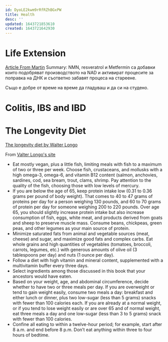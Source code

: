 ```yaml
---
id: DyoLE2kwm9rRfRZhBGxPW
title: Health
desc: ''
updated: 1643721853610
created: 1643721642930
---
```



# Life Extension
[Article From Martin](https://www.ncbi.nlm.nih.gov/pmc/articles/PMC7238909/)
Summary:
NMN, resveratrol и Metfermin са добавки които подобряват производството на NAD и активират процесите за поправка на ДНК и съответно забавят процеса на стареене.

Също е добре от време на време да гладуваш и да си на студено.


# Colitis, IBS and IBD


# The Longevity Diet
[The longevity diet by Walter Longo](https://www.amazon.com/Longevity-Diet-Discover-Activation-Regeneration/dp/0525534075)

From [Valter Longo's site](https://www.valterlongo.com/daily-longevity-diet-for-adults/)

* Eat mostly vegan, plus a little fish, limiting meals with fish to a maximum of two or three per week. Choose fish, crustaceans, and mollusks with a high omega-3, omega-6, and vitamin B12 content (salmon, anchovies, sardines, cod, sea bream, trout, clams, shrimp.  Pay attention to the quality of the fish, choosing those with low levels of mercury.
* If you are below the age of 65, keep protein intake low (0.31 to 0.36 grams per pound of body weight). That comes to 40 to 47 grams of proteins per day for a person weighing 130 pounds, and 60 to 70 grams of protein per day for someone weighing 200 to 220 pounds. Over age 65, you should slightly increase protein intake but also increase consumption of fish, eggs, white meat, and products derived from goats and sheep to preserve muscle mass. Consume beans, chickpeas, green peas, and other legumes as your main source of protein.
* Minimize saturated fats from animal and vegetable sources (meat, cheese) and sugar, and maximize good fats and complex carbs. Eat whole grains and high quantities of vegetables (tomatoes, broccoli, carrots, legumes, etc.) with generous amounts of olive oil (3 tablespoons per day) and nuts (1 ounce per day).
* Follow a diet with high vitamin and mineral content, supplemented with a multivitamin buffer every three days.
* Select ingredients among those discussed in this book that your ancestors would have eaten.
* Based on your weight, age, and abdominal circumference, decide whether to have two or three meals per day. If you are overweight or tend to gain weight easily, consume two meals a day: breakfast and either lunch or dinner, plus two low-sugar (less than 5 grams) snacks with fewer than 100 calories each. If you are already at a normal weight, or if you tend to lose weight easily or are over 65 and of normal weight, eat three meals a day and one low-sugar (less than 3 to 5 grams) snack with fewer than 100 calories.
* Confine all eating to within a twelve-hour period; for example, start after 8 a.m. and end before 8 p.m. Don’t eat anything within three to four hours of bedtime.